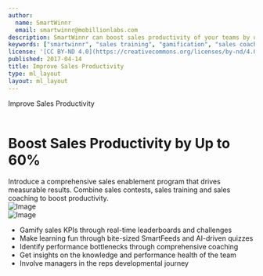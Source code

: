 ```yaml
---
author:
  name: SmartWinnr
  email: smartwinnr@mobillionlabs.com
description: SmartWinnr can boost sales productivity of your teams by up to 68%. Learn more
keywords: ["smartwinnr", "sales training", "gamification", "sales coaching", "sales performance", "sales enablement", "solutions", "new product launch", "new offer launch", "new service launch", "train partners", "train distributors"]
license: '[CC BY-ND 4.0](https://creativecommons.org/licenses/by-nd/4.0)'
published: 2017-04-14
title: Improve Sales Productivity
type: ml_layout
layout: ml_layout
---
```


<div class="row ml_no_padding_bottom_right50 white ml_div_contents_in_center">
  <div class="col-lg-4 col-md-12 col-sm-12 col-xs-12">
      <div class="ml_label ml_smartfeed_badge">Improve Sales Productivity</div><br>
      <h1 class="ml_body_text_black ml-margin-bottom10">Boost Sales Productivity by Up to 60%</h1>
      <div class="ml-font20 ml_body_text_black">Introduce a comprehensive sales enablement program that drives measurable results. Combine sales contests, sales training and sales coaching to boost productivity.</div>
  </div>
  <div class="col-lg-8 col-md-12 col-sm-12 col-xs-12 text-center padding0">
    <img class="ml-image" alt="Image" src="https://res.cloudinary.com/smartwinnr/image/upload/f_auto,q_auto/v1581428075/website/Images/smartwinnr_sales_productivity_model_pzkkos.png"/>
  </div>
</div>

<div class="row padding50 ml-background-light ml_div_contents_in_center">
  <div class="col-lg-6 col-md-12 col-sm-12 col-xs-12 text-center padding0">
    <img class="ml-image" alt="Image" src="https://res.cloudinary.com/smartwinnr/image/upload/f_auto,q_auto/v1581428551/website/Images/sales_productivity_dxfy3v.png"/>
  </div>
  <div class="col-lg-6 col-md-12 col-sm-12 col-xs-12">
    <ul class="ml-margin-top30 ml_font_1 ml_ul_tick">
      <li class="ml-margin-top10">Gamify sales KPIs through real-time leaderboards and challenges</li>
      <li class="ml-margin-top10">Make learning fun through bite-sized SmartFeeds and AI-driven quizzes</li>
      <li class="ml-margin-top10">Identify performance bottlenecks through comprehensive coaching</li>
      <li class="ml-margin-top10">Get insights on the knowledge and performance health of the team</li>
      <li class="ml-margin-top10">Involve managers in the reps developmental journey</li>
    </ul>
  </div>
</div>
